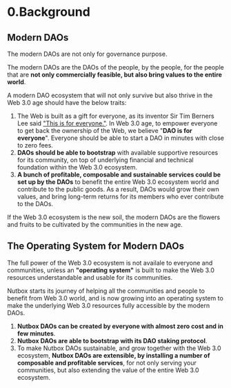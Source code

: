 # 0.Background

## Modern DAOs

The modern DAOs are not only for governance purpose.

The modern DAOs are the DAOs of the people, by the people, for the people that are **not only commercially feasible, but also bring values to the entire world**.

A modern DAO ecosystem that will not only survive but also thrive in the Web 3.0 age should have the below traits: 

1. The Web is built as a gift for everyone, as its inventor Sir Tim Berners Lee said ["This is for everyone."](https://twitter.com/timberners_lee/status/228960085672599552?lang=en). In Web 3.0 age, to empower everyone to get back the ownership of the Web, we believe "**DAO is for everyone**". Everyone should be able to start a DAO in minutes with close to zero fees.
2. **DAOs should be able to bootstrap** with available supportive resources for its community, on top of underlying financial and technical foundation within the Web 3.0 ecosystem.
3. **A bunch of profitable, composable and sustainable services could be set up by the DAOs** to benefit the entire Web 3.0 ecosystem world and contribute to the public goods. As a result, DAOs would grow their own values, and bring long-term returns for its members who ever contribute to the DAOs. 

If the Web 3.0 ecosystem is the new soil, the modern DAOs are the flowers and fruits to be cultivated by the communities in the new age.

## The Operating System for Modern DAOs

The full power of the Web 3.0 ecosystem is not availale to everyone and communities, unless an **"operating system"** is built to make the Web 3.0 resources understandable and usable for its communities.

Nutbox starts its journey of helping all the communities and people to benefit from Web 3.0 world, and is now growing into an operating system to make the underlying Web 3.0 resources fully accessible by the modern DAOs. 

1. **Nutbox DAOs can be created by everyone with almost zero cost and in few minutes**.
2. **Nutbox DAOs are able to bootstrap with its DAO staking protocol**. 
3. To make Nutbox DAOs sustainable, and grow together with the Web 3.0 ecosystem, **Nutbox DAOs are extensible, by installing a number of composable and profitable services**, for not only serving your communities, but also extending the value of the entire Web 3.0 ecosystem.
